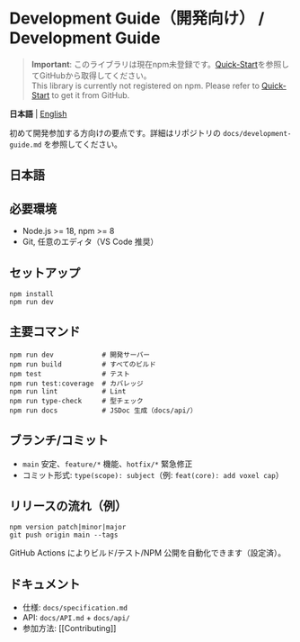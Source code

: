 # Development Guide（開発向け） / Development Guide

> **Important**: このライブラリは現在npm未登録です。[Quick-Start](Quick-Start.md)を参照してGitHubから取得してください。  
> This library is currently not registered on npm. Please refer to [Quick-Start](Quick-Start.md) to get it from GitHub.

**日本語** | [English](#english)

初めて開発参加する方向けの要点です。詳細はリポジトリの `docs/development-guide.md` を参照してください。

## 日本語

## 必要環境
- Node.js >= 18, npm >= 8
- Git, 任意のエディタ（VS Code 推奨）

## セットアップ
```
npm install
npm run dev
```

## 主要コマンド
```
npm run dev            # 開発サーバー
npm run build          # すべてのビルド
npm test               # テスト
npm run test:coverage  # カバレッジ
npm run lint           # Lint
npm run type-check     # 型チェック
npm run docs           # JSDoc 生成（docs/api/）
```

## ブランチ/コミット
- `main` 安定、`feature/*` 機能、`hotfix/*` 緊急修正
- コミット形式: `type(scope): subject`（例: `feat(core): add voxel cap`）

## リリースの流れ（例）
```
npm version patch|minor|major
git push origin main --tags
```
GitHub Actions によりビルド/テスト/NPM 公開を自動化できます（設定済）。

## ドキュメント
- 仕様: `docs/specification.md`
- API: `docs/API.md` + `docs/api/`
- 参加方法: [[Contributing]]
